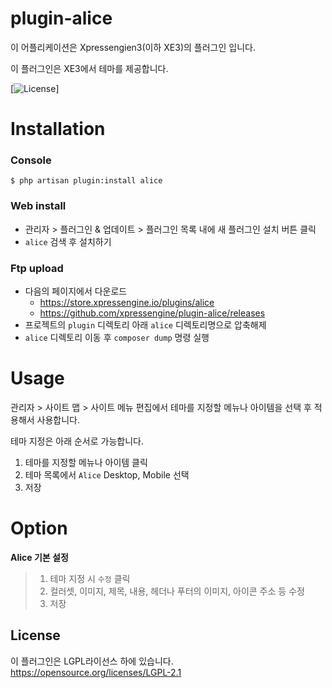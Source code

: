 # plugin-alice
이 어플리케이션은 Xpressengien3(이하 XE3)의 플러그인 입니다.

이 플러그인은 XE3에서 테마를 제공합니다.

[![License](http://img.shields.io/badge/license-GNU%20LGPL-brightgreen.svg)]

# Installation
### Console
```
$ php artisan plugin:install alice
```

### Web install
- 관리자 > 플러그인 & 업데이트 > 플러그인 목록 내에 새 플러그인 설치 버튼 클릭
- `alice` 검색 후 설치하기

### Ftp upload
- 다음의 페이지에서 다운로드
    * https://store.xpressengine.io/plugins/alice
    * https://github.com/xpressengine/plugin-alice/releases
- 프로젝트의 `plugin` 디렉토리 아래 `alice` 디렉토리명으로 압축해제
- `alice` 디렉토리 이동 후 `composer dump` 명령 실행

# Usage
관리자 > 사이트 맵 > 사이트 메뉴 편집에서 테마를 지정할 메뉴나 아이템을 선택 후 적용해서 사용합니다.

테마 지정은 아래 순서로 가능합니다.
1. 테마를 지정할 메뉴나 아이템 클릭
2. 테마 목록에서 `Alice` Desktop, Mobile 선택
3. 저장

# Option
**Alice 기본 설정**
> 1. 테마 지정 시 `수정` 클릭
> 2. 컬러셋, 이미지, 제목, 내용, 헤더나 푸터의 이미지, 아이콘 주소 등 수정
> 3. 저장

## License
이 플러그인은 LGPL라이선스 하에 있습니다. <https://opensource.org/licenses/LGPL-2.1>

